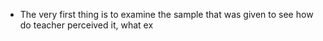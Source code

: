 - The very first thing is to examine the sample that was given to see how do teacher perceived it, what ex